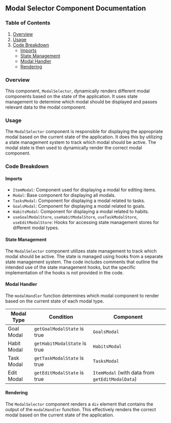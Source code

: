 ## Modal Selector Component Documentation

### Table of Contents
1. [Overview](#overview)
2. [Usage](#usage)
3. [Code Breakdown](#code-breakdown)
    * [Imports](#imports)
    * [State Management](#state-management)
    * [Modal Handler](#modal-handler)
    * [Rendering](#rendering)

### Overview 
This component, `ModalSelector`, dynamically renders different modal components based on the state of the application.  It uses state management to determine which modal should be displayed and passes relevant data to the modal component. 

### Usage
The `ModalSelector` component is responsible for displaying the appropriate modal based on the current state of the application. It does this by utilizing a state management system to track which modal should be active. The modal state is then used to dynamically render the correct modal component.

### Code Breakdown

#### Imports
* `ItemModal`:  Component used for displaying a modal for editing items. 
* `Modal`:  Base component for displaying all modals.
* `TasksModal`: Component for displaying a modal related to tasks.
* `GoalsModal`: Component for displaying a modal related to goals.
* `HabitsModal`: Component for displaying a modal related to habits.
* `useGoalModalStore`, `useHabitModalStore`, `useTaskModalStore`, `useEditModalStore`:  Hooks for accessing state management stores for different modal types.

#### State Management
The `ModalSelector` component utilizes state management to track which modal should be active. The state is managed using hooks from a separate state management system.  The code includes comments that outline the intended use of the state management hooks, but the specific implementation of the hooks is not provided in the code.

#### Modal Handler 
The `modalHandler` function determines which modal component to render based on the current state of each modal type.

| Modal Type | Condition | Component |
|---|---|---|
| Goal Modal | `getGoalModalState` is true | `GoalsModal` |
| Habit Modal | `getHabitModalState` is true | `HabitsModal` |
| Task Modal | `getTaskModalState` is true | `TasksModal` |
| Edit Modal | `getEditModalState` is true | `ItemModal` (with data from `getEditModalData`) |

#### Rendering
The `ModalSelector` component renders a `div` element that contains the output of the `modalHandler` function. This effectively renders the correct modal based on the current state of the application. 
